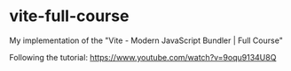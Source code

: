 # vite-full-course
My implementation of the "Vite - Modern JavaScript Bundler | Full Course"

Following the tutorial:
https://www.youtube.com/watch?v=9oqu9134U8Q
